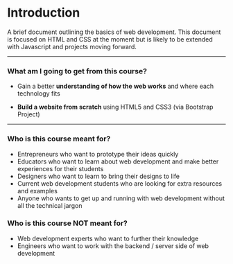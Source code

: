 # Introduction

A brief document outlining the basics of web development. This document is focused on HTML and CSS at the moment but is likely to be extended with Javascript and projects moving forward.

---

### What am I going to get from this course?

* Gain a better **understanding of how the web works** and where each technology fits

* **Build a website from scratch** using HTML5 and CSS3 \(via Bootstrap Project\)

---

### Who is this course meant for?

* Entrepreneurs who want to prototype their ideas quickly
* Educators who want to learn about web development and make better experiences for their students
* Designers who want to learn to bring their designs to life
* Current web development students who are looking for extra resources and examples
* Anyone who wants to get up and running with web development without all the technical jargon

### Who is this course NOT meant for?

* Web development experts who want to further their knowledge
* Engineers who want to work with the backend \/ server side of web development

